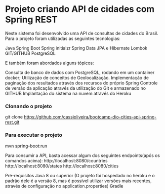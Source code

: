 # Projeto criando API de cidades com Spring REST

Neste sistema foi desenvolvido uma API de consultas de cidades do Brasil. Para o projeto foram utilizadas as seguintes tecnologias:

Java
Spring Boot
Spring initialzr
Spring Data JPA e Hibernate
Lombok
GIT/GITHUB
PostgreSQL

E também foram abordados alguns tópicos:

Consulta de banco de dados com PostgreSQL, rodando em um container docker;
Utilização de conceitos de Geolocalização.
Implementação de paginação dos resultados através dos recursos do próprio Spring
Controle de versão da aplicação através da utilização do Git e armazenado no GITHUB
Implantação do sistema na nuvem através do Heroku

### Clonando o projeto
git clone https://github.com/cassioliveira/bootcamp-dio-cities-api-spring-rest.git

### Para executar o projeto
mvn spring-boot:run

Para consumir a API, basta acessar algum dos seguintes endpoints(após os comandos acima):
http://localhost:8080/countries
http://localhost:8080/states
http://localhost:8080/cities

Pré-requisitos
Java 8 ou superior (O projeto foi hospedado no heroku e o padrão dele é a versão 8, mas é possível utilizar versões mais recentes, através de configuração no application.properties)
Gradle
